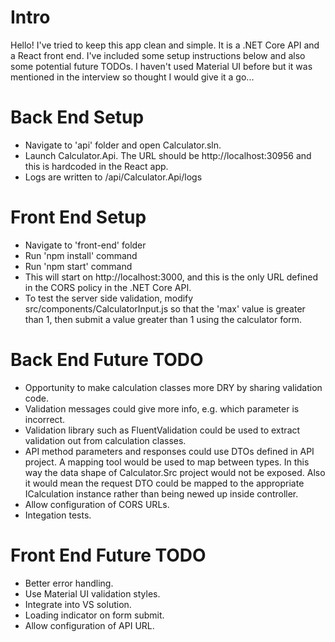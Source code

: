 # Intro
Hello! I've tried to keep this app clean and simple. It is a .NET Core API and a React front end. I've included some setup instructions below and also some potential future TODOs. I haven't used Material UI before but it was mentioned in the interview so thought I would give it a go...

# Back End Setup
- Navigate to 'api' folder and open Calculator.sln.
- Launch Calculator.Api. The URL should be http://localhost:30956 and this is hardcoded in the React app.
- Logs are written to /api/Calculator.Api/logs  

# Front End Setup
- Navigate to 'front-end' folder
- Run 'npm install' command
- Run 'npm start' command
- This will start on http://localhost:3000, and this is the only URL defined in the CORS policy in the .NET Core API.
- To test the server side validation, modify src/components/CalculatorInput.js so that the 'max' value is greater than 1, then submit a value greater than 1 using the calculator form.

# Back End Future TODO
- Opportunity to make calculation classes more DRY by sharing validation code.
- Validation messages could give more info, e.g. which parameter is incorrect. 
- Validation library such as FluentValidation could be used to extract validation out from calculation classes.
- API method parameters and responses could use DTOs defined in API project. A mapping tool would be used to map between types. In this way the data shape of Calculator.Src project would not be exposed. Also it would mean the request DTO could be mapped to the appropriate ICalculation instance rather than being newed up inside controller.
- Allow configuration of CORS URLs.
- Integation tests.

# Front End Future TODO
- Better error handling.
- Use Material UI validation styles.
- Integrate into VS solution.
- Loading indicator on form submit.
- Allow configuration of API URL.
